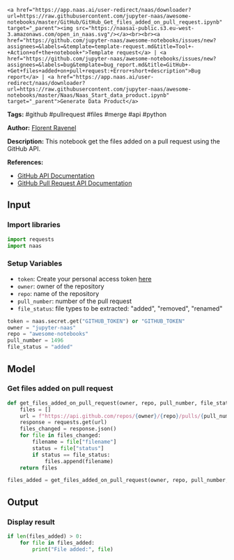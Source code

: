     <a href="https://app.naas.ai/user-redirect/naas/downloader?url=https://raw.githubusercontent.com/jupyter-naas/awesome-notebooks/master/GitHub/GitHub_Get_files_added_on_pull_request.ipynb" target="_parent"><img src="https://naasai-public.s3.eu-west-3.amazonaws.com/open_in_naas.svg"/></a><br><br><a href="https://github.com/jupyter-naas/awesome-notebooks/issues/new?assignees=&labels=&template=template-request.md&title=Tool+-+Action+of+the+notebook+">Template request</a> | <a href="https://github.com/jupyter-naas/awesome-notebooks/issues/new?assignees=&labels=bug&template=bug_report.md&title=GitHub+-+Get+files+added+on+pull+request:+Error+short+description">Bug report</a> | <a href="https://app.naas.ai/user-redirect/naas/downloader?url=https://raw.githubusercontent.com/jupyter-naas/awesome-notebooks/master/Naas/Naas_Start_data_product.ipynb" target="_parent">Generate Data Product</a>

**Tags:** #github #pullrequest #files #merge #api #python

**Author:** [Florent Ravenel](https://www.linkedin.com/in/florent-ravenel/)

**Description:** This notebook get the files added on a pull request using the GitHub API.

**References:**
- [GitHub API Documentation](https://developer.github.com/v3/)
- [GitHub Pull Request API Documentation](https://developer.github.com/v3/pulls/)

## Input

### Import libraries


```python
import requests
import naas
```

### Setup Variables
- `token`: Create your personal access token [here](https://github.com/settings/tokens)
- `owner`: owner of the repository
- `repo`: name of the repository
- `pull_number`: number of the pull request
- `file_status`: file types to be extracted: "added", "removed", "renamed"


```python
token = naas.secret.get("GITHUB_TOKEN") or "GITHUB_TOKEN"
owner = "jupyter-naas"
repo = "awesome-notebooks"
pull_number = 1496
file_status = "added"
```

## Model

### Get files added on pull request


```python
def get_files_added_on_pull_request(owner, repo, pull_number, file_status):
    files = []
    url = f"https://api.github.com/repos/{owner}/{repo}/pulls/{pull_number}/files"
    response = requests.get(url)
    files_changed = response.json()
    for file in files_changed:
        filename = file["filename"]
        status = file["status"]
        if status == file_status:
            files.append(filename)
    return files

files_added = get_files_added_on_pull_request(owner, repo, pull_number, file_status)
```

## Output

### Display result


```python
if len(files_added) > 0:
    for file in files_added:
        print("File added:", file)
```
